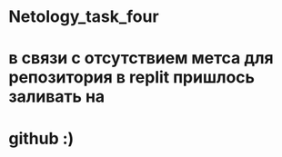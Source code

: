 # Netology_task_four
# в связи с отсутствием метса для репозитория в replit пришлось заливать на
# github :)
